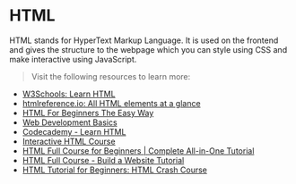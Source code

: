 # HTML
HTML stands for HyperText Markup Language. It is used on the frontend and gives the structure to the webpage which you can style using CSS and make interactive using JavaScript.

> Visit the following resources to learn more:

- [W3Schools: Learn HTML](https://www.w3schools.com/html/html_intro.asp)
- [htmlreference.io: All HTML elements at a glance](https://htmlreference.io/)
- [HTML For Beginners The Easy Way](https://html.com/)
- [Web Development Basics](https://internetingishard.netlify.app/html-and-css/index.html)
- [Codecademy - Learn HTML](https://www.codecademy.com/learn/learn-html)
- [Interactive HTML Course](https://github.com/denysdovhan/learnyouhtml)
- [HTML Full Course for Beginners | Complete All-in-One Tutorial](https://youtu.be/mJgBOIoGihA)
- [HTML Full Course - Build a Website Tutorial](https://www.youtube.com/watch?v=pQN-pnXPaVg)
- [HTML Tutorial for Beginners: HTML Crash Course](https://www.youtube.com/watch?v=qz0aGYrrlhU)